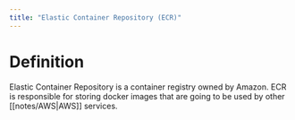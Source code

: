 ```yaml
---
title: "Elastic Container Repository (ECR)"
---
```


# Definition

Elastic Container Repository is a container registry owned by Amazon. ECR is responsible for storing docker images that are going to be used by other [[notes/AWS|AWS]] services.